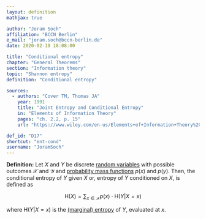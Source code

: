 ```yaml
---
layout: definition
mathjax: true

author: "Joram Soch"
affiliation: "BCCN Berlin"
e_mail: "joram.soch@bccn-berlin.de"
date: 2020-02-19 18:08:00

title: "Conditional entropy"
chapter: "General Theorems"
section: "Information theory"
topic: "Shannon entropy"
definition: "Conditional entropy"

sources:
  - authors: "Cover TM, Thomas JA"
    year: 1991
    title: "Joint Entropy and Conditional Entropy"
    in: "Elements of Information Theory"
    pages: "ch. 2.2, p. 15"
    url: "https://www.wiley.com/en-us/Elements+of+Information+Theory%2C+2nd+Edition-p-9780471241959"

def_id: "D17"
shortcut: "ent-cond"
username: "JoramSoch"
---
```



**Definition:** Let $X$ and $Y$ be discrete [random variables](/D/rvar) with possible outcomes $\mathcal{X}$ and $\mathcal{Y}$ and [probability mass functions](/D/pmf) $p(x)$ and $p(y)$. Then, the conditional entropy of $Y$ given $X$ or, entropy of $Y$ conditioned on $X$, is defined as

$$ \label{eq:ent-cond}
\mathrm{H}(X) = \sum_{x \in \mathcal{X}} p(x) \cdot \mathrm{H}(Y|X=x)
$$

where $\mathrm{H}(Y|X=x)$ is the [(marginal) entropy](/D/ent) of $Y$, evaluated at $x$.